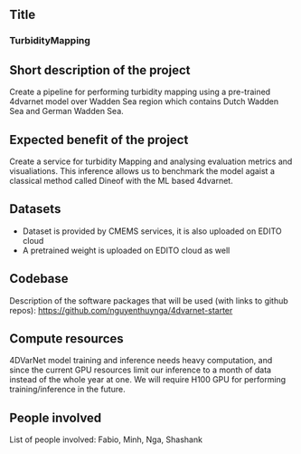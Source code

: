 
## Title 
### TurbidityMapping

## Short description of the project 
Create a pipeline for performing turbidity mapping using a pre-trained 4dvarnet model
over Wadden Sea region which contains Dutch Wadden Sea and German Wadden Sea.

## Expected benefit of the project
Create a service for turbidity Mapping and analysing evaluation metrics and visualiations. 
This inference allows us to benchmark the model agaist a classical method called Dineof
with the ML based 4dvarnet.

## Datasets
- Dataset is provided by CMEMS services, it is also uploaded on EDITO cloud
- A pretrained weight is uploaded on EDITO cloud as well

## Codebase
Description of the software packages that will be used (with links to github repos): https://github.com/nguyenthuynga/4dvarnet-starter

## Compute resources 
4DVarNet model training and inference needs heavy computation, and since the current GPU resources limit our inference to a month of data instead of the whole year at one. 
We will require H100 GPU for performing training/inference in the future.    

## People involved 
List of people involved: Fabio, Minh, Nga, Shashank
